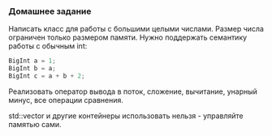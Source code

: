 ### Домашнее задание

Написать класс для работы с большими целыми числами. Размер числа ограничен только размером памяти. Нужно поддержать семантику работы с обычным int:

```c++
BigInt a = 1;
BigInt b = a;
BigInt c = a + b + 2;
```

Реализовать оператор вывода в поток, сложение, вычитание, унарный минус, все операции сравнения.

std::vector и другие контейнеры использовать нельзя - управляйте памятью сами.
